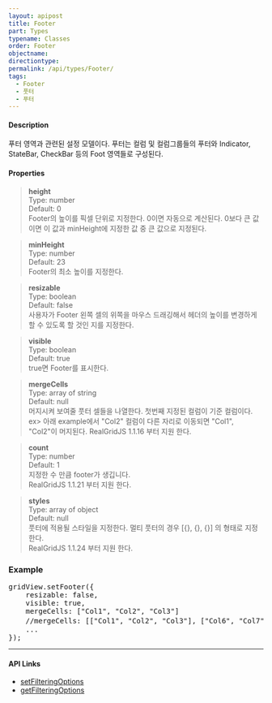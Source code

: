 ```yaml
---
layout: apipost
title: Footer
part: Types
typename: Classes
order: Footer
objectname: 
directiontype: 
permalink: /api/types/Footer/
tags:
  - Footer
  - 풋터
  - 푸터 
---
```


#### Description

 푸터 영역과 관련된 설정 모델이다. 푸터는 컬럼 및 컬럼그룹들의 푸터와 Indicator, StateBar, CheckBar 등의 Foot 영역들로 구성된다.

#### Properties

> **height**  
> Type: number  
> Default: 0  
> Footer의 높이를 픽셀 단위로 지정한다. 0이면 자동으로 계산된다. 0보다 큰 값이면 이 값과 minHeight에 지정한 값 중 큰 값으로 지정된다.

> **minHeight**  
> Type: number  
> Default: 23  
> Footer의 최소 높이를 지정한다.  

> **resizable**  
> Type: boolean   
> Default: false  
> 사용자가 Footer 왼쪽 셀의 위쪽을 마우스 드래깅해서 헤더의 높이를 변경하게 할 수 있도록 할 것인 지를 지정한다.

> **visible**  
> Type: boolean   
> Default: true     
> true면 Footer를 표시한다.  

> **mergeCells**  
> Type: array of string   
> Default: null     
> 머지시켜 보여줄 풋터 셀들을 나열한다. 첫번째 지정된 컬럼이 기준 컬럼이다. 
> ex> 아래 example에서 "Col2" 컬럼이 다른 자리로 이동되면 "Col1", "Col2"이 머지된다.
> RealGridJS 1.1.16 부터 지원 한다.

> **count**  
> Type: number   
> Default: 1     
> 지정한 수 만큼 footer가 생깁니다.  
> RealGridJS 1.1.21 부터 지원 한다.  

> **styles**  
> Type: array of object   
> Default: null     
> 풋터에 적용될 스타일을 지정한다. 멀티 풋터의 경우 [{}, {}, {}] 의 형태로 지정한다.    
> RealGridJS 1.1.24 부터 지원 한다.  


### Example  

<pre class="prettyprint">
gridView.setFooter({
    resizable: false,
    visible: true,
    mergeCells: ["Col1", "Col2", "Col3"]
    //mergeCells: [["Col1", "Col2", "Col3"], ["Col6", "Col7"]] //이런 형태도 가능하다.
    ...
});
</pre>

---

#### API Links

* [setFilteringOptions](/api/GridBase/setFooter/)  
* [getFilteringOptions](/api/GridBase/getFooter/)  
